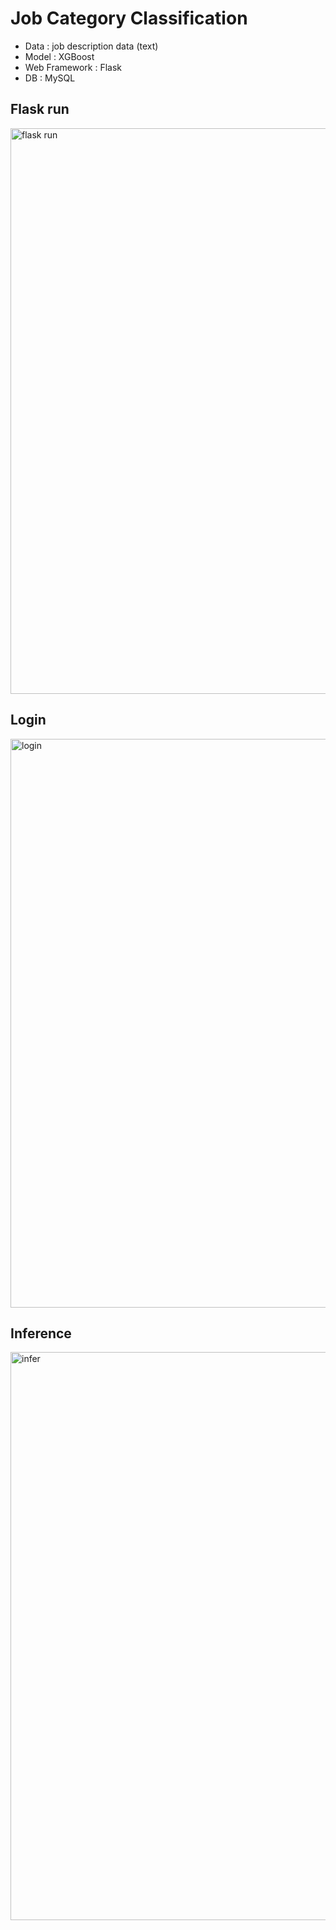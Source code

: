 # Job Category Classification
- Data : job description data (text)
- Model : XGBoost
- Web Framework : Flask
- DB : MySQL

## Flask run
<img width="905" alt="flask run" src="https://user-images.githubusercontent.com/57607047/126628205-bcc8fc87-529f-48ee-800a-1b71f94047c5.png">

## Login
<img width="910" alt="login" src="https://user-images.githubusercontent.com/57607047/126628749-9cf8245a-89d2-442b-8a66-765c4b80adcc.png">

## Inference
<img width="909" alt="infer" src="https://user-images.githubusercontent.com/57607047/126628792-9ad4e54e-6163-4541-b4d8-5fd934dffdf3.png">
